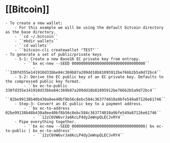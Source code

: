 # [[Bitcoin]]
	- To create a new wallet:
		- For this example we will be using the default bitcoin directory as the base directory.
		- ``cd ~/.bitcoin``
		- ``mkdir wallets``
		- ``cd wallets``
		- ``bitcoin-cli createwallet "TEST"``
	- To generate a set of public/private keys
		- S-1: Create a new Base16 EC private key from entropy.
			- ``bx ec-new --SEED 00000000000000000000000000000000``
				- ``330fd355e141910d33bbe84c369b87a209dd18b81095912be766b2b5a9d72bc4``
		- S-2: Derive the EC public key of an EC private key. Defaults to the compressed public key format.
			- ``bx ec-to-public 330fd355e141910d33bbe84c369b87a209dd18b81095912be766b2b5a9d72bc4``
				- ``02be99138b48b430a8ee40bf8b56c8ebc584c363774010a9bfe549a87126e61746``
		- Step-3: Convert an EC public key to a payment address.
			- ``bx ec-to-address 02be99138b48b430a8ee40bf8b56c8ebc584c363774010a9bfe549a87126e61746``
				- ``12zC6VW6vrJa6KcLP4dy2eWnpQLECJvRY4``
		- Pipe everything together.
			- ``bx ec-new --SEED 00000000000000000000000000000000| bx ec-to-public | bx ec-to-address``
				- ``12zC6VW6vrJa6KcLP4dy2eWnpQLECJvRY4``